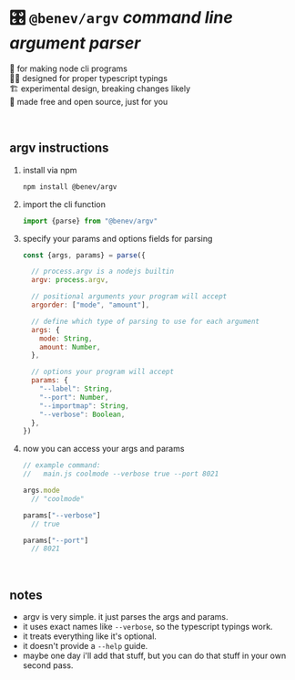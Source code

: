 
# 🎛️ `@benev/argv` *command line argument parser*

🤖 for making node cli programs  
🕵️‍♂️ designed for proper typescript typings  
🏗️ experimental design, breaking changes likely  
💖 made free and open source, just for you  

<br/>

## argv instructions

1. install via npm
    ```sh
    npm install @benev/argv
    ```
2. import the cli function
    ```js
    import {parse} from "@benev/argv"
    ```
3. specify your params and options fields for parsing
    ```js
    const {args, params} = parse({

      // process.argv is a nodejs builtin
      argv: process.argv,

      // positional arguments your program will accept
      argorder: ["mode", "amount"],

      // define which type of parsing to use for each argument
      args: {
        mode: String,
        amount: Number,
      },

      // options your program will accept
      params: {
        "--label": String,
        "--port": Number,
        "--importmap": String,
        "--verbose": Boolean,
      },
    })
    ```
4. now you can access your args and params
    ```js
    // example command:
    //   main.js coolmode --verbose true --port 8021

    args.mode
      // "coolmode"

    params["--verbose"]
      // true

    params["--port"]
      // 8021
    ```

<br/>

## notes

- argv is very simple. it just parses the args and params.
- it uses exact names like `--verbose`, so the typescript typings work.
- it treats everything like it's optional.
- it doesn't provide a `--help` guide.
- maybe one day i'll add that stuff, but you can do that stuff in your own second pass.

